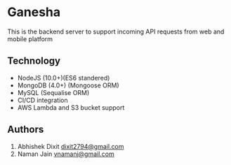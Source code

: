 # Ganesha
This is the backend server to support incoming API requests from web and mobile platform
## Technology
- NodeJS (10.0+)(ES6 standered)
- MongoDB (4.0+) (Mongoose ORM)
- MySQL (Sequalise ORM)
- CI/CD integration
- AWS Lambda and S3 bucket support

## Authors
1. Abhishek Dixit <dixit2794@gmail.com>
2. Naman Jain <vnamanj@gmail.com>
